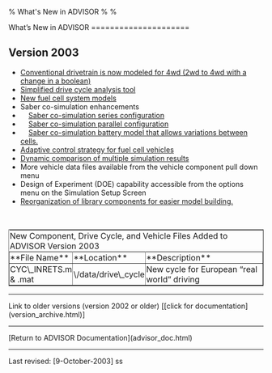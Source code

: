 % What's New in ADVISOR
% 
% 

<div class="Section1">
What’s New in ADVISOR
=====================

Version 2003 
-------------

-   [Conventional drivetrain is now modeled for 4wd (2wd to 4wd with a\
     change in a boolean)](traction_control.html)
-   [Simplified drive cycle analysis tool](cycleAudit.html)
-   [New fuel cell system models](fuel_converter_fuel_cell.html)
-   Saber co-simulation enhancements
-       [Saber co-simulation series configuration](Saber_cosim_help.html)
-       [Saber co-simulation parallel
    configuration](Saber_cosim_help.html)
-       [Saber co-simulation battery model that allows variations
    between cells.](Saber_cosim_help.html)
-   [Adaptive control strategy for fuel cell vehicles](Adaptive.html)
-   [Dynamic comparison of multiple simulation
    results](compare_sims.html)
-   More vehicle data files available from the vehicle component pull
    down menu
-   Design of Experiment (DOE) capability accessible from the options
    menu on the Simulation Setup Screen
-   [Reorganization of library components for easier model
    building.](LibReorg.html)

 

<table border="1" cellpadding="0" width="100%" style="width: 100%;" cols="3">
<tbody>
<tr>
<td colspan="3" style="border: medium none ; padding: 0.75pt;">
New Component, Drive Cycle, and Vehicle Files Added to ADVISOR Version
2003

</td>
</tr>
<tr>
<td width="25%" style="padding: 0.75pt; width: 25%;">
**File Name<o:p></o:p>**

</td>
<td width="25%" style="padding: 0.75pt; width: 25%;">
**Location<o:p></o:p>**

</td>
<td width="50%" style="padding: 0.75pt; width: 50%;">
**Description<o:p></o:p>**

</td>
</tr>
<tr>
<td width="25%" style="padding: 0.75pt; width: 25%;">
CYC\_INRETS.m & .mat

</td>
<td width="25%" style="padding: 0.75pt; width: 25%;">
\<ADV\>/data/drive\_cycle

</td>
<td width="50%" style="padding: 0.75pt; width: 50%;">
New cycle for European “real world” driving

</td>
</tr>
</tbody>
</table>
<div class="MsoNormal" align="center" style="text-align: center;">

* * * * *

</div>
Link to older versions (version 2002 or older) [[click for
documentation](version_archive.html)]

<div class="MsoNormal" align="center" style="text-align: center;">

* * * * *

</div>
[Return to ADVISOR Documentation](advisor_doc.html)

<div class="MsoNormal" align="center" style="text-align: center;">

* * * * *

</div>
Last revised: [9-October-2003] ss

 

</div>
